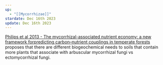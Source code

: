 ```yaml
---
up:
  - "[[Mycorrhizae]]"
stardate: Dec 16th 2023
update: Dec 16th 2023
---
```

[Philips et al 2013 - The mycorrhizal-associated nutrient economy: a new framework forpredicting carbon–nutrient couplings in temperate forests](https://nph.onlinelibrary.wiley.com/doi/epdf/10.1111/nph.12221?src=getftr) proposes that there are different biogeochemical needs to soils that contain more plants that associate with arbuscular mycorrhizal fungi vs ectomycorrhizal fungi.